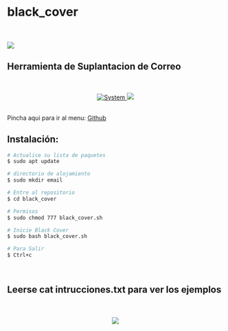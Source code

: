 # black_cover
<BR>
<BR>
<img src="https://i.imgur.com/GgnPDAD.png">
<p align="center">
 
## Herramienta de Suplantacion de Correo
<br>
<p align="center">
<a href=""><img title="System" src="https://img.shields.io/badge/Supported%20OS-Linux-orange?style=for-the-badge&logo=linux"> <img src="https://i.imgur.com/oS4P9zJ.png"></a>
</p>
<br>
Pincha aqui para ir al menu: <a href="https://github.com/oscarsanchezt">Github</a>
<br>


## Instalación: 

```bash
# Actualice su lista de paquetes
$ sudo apt update

# directorio de alojamiento
$ sudo mkdir email

# Entre al repositorio
$ cd black_cover

# Permisos
$ sudo chmod 777 black_cover.sh

# Inicie Black Cover
$ sudo bash black_cover.sh

# Para Salir
$ Ctrl+c
```
<br>

 ## Leerse cat intrucciones.txt para ver los ejemplos
 <br>
 <br>
 <div align='center'>
 <img src="https://i.imgur.com/hu93ECs.png">
 </div>
 
